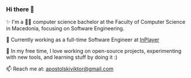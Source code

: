 ### Hi there 👋

<!--
**viktorapo808/viktorapo808** is a ✨ _special_ ✨ repository because its `README.md` (this file) appears on your GitHub profile.

Here are some ideas to get you started:

- 🔭 I’m currently working on ...
- 🌱 I’m currently learning ...
- 👯 I’m looking to collaborate on ...
- 🤔 I’m looking for help with ...
- 💬 Ask me about ...
- 📫 How to reach me: ...
- 😄 Pronouns: ...
- ⚡ Fun fact: ...
-->
✨ I'm a :man_technologist:	computer science bachelor at the Faculty of Computer Science in Macedonia, focusing on Software Engineering.

🔭 Currently working as a full-time Software Engineer at [InPlayer](https://inplayer.com)

🌱 In my free time, I love working on open-source projects, experimenting with new tools, and learning stuff by doing it :)

📫 Reach me at: apostolskiviktor@gmail.com
